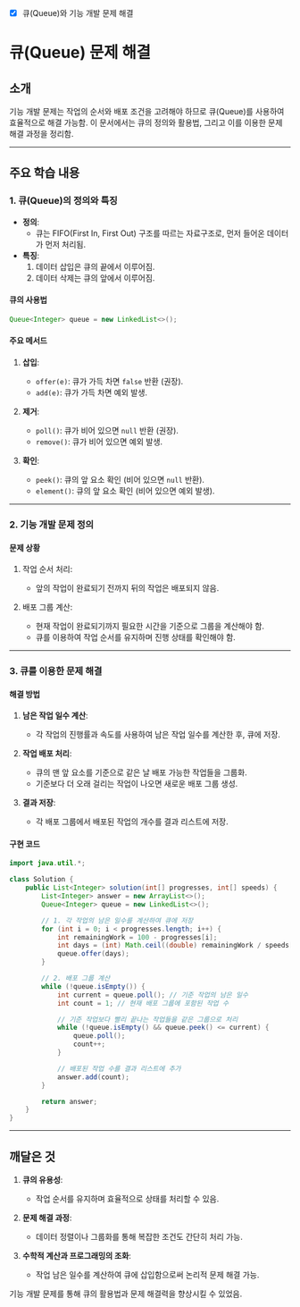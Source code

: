 - [x] 큐(Queue)와 기능 개발 문제 해결

# 큐(Queue) 문제 해결

## 소개
기능 개발 문제는 작업의 순서와 배포 조건을 고려해야 하므로 큐(Queue)를 사용하여 효율적으로 해결 가능함. 이 문서에서는 큐의 정의와 활용법, 그리고 이를 이용한 문제 해결 과정을 정리함.

---

## 주요 학습 내용

### 1. 큐(Queue)의 정의와 특징
- **정의**:
  - 큐는 FIFO(First In, First Out) 구조를 따르는 자료구조로, 먼저 들어온 데이터가 먼저 처리됨.
- **특징**:
  1. 데이터 삽입은 큐의 끝에서 이루어짐.
  2. 데이터 삭제는 큐의 앞에서 이루어짐.

#### 큐의 사용법
```java
Queue<Integer> queue = new LinkedList<>();
```

#### 주요 메서드
1. **삽입**:
   - `offer(e)`: 큐가 가득 차면 `false` 반환 (권장).
   - `add(e)`: 큐가 가득 차면 예외 발생.

2. **제거**:
   - `poll()`: 큐가 비어 있으면 `null` 반환 (권장).
   - `remove()`: 큐가 비어 있으면 예외 발생.

3. **확인**:
   - `peek()`: 큐의 앞 요소 확인 (비어 있으면 `null` 반환).
   - `element()`: 큐의 앞 요소 확인 (비어 있으면 예외 발생).

---

### 2. 기능 개발 문제 정의
#### 문제 상황
1. 작업 순서 처리:
   - 앞의 작업이 완료되기 전까지 뒤의 작업은 배포되지 않음.

2. 배포 그룹 계산:
   - 현재 작업이 완료되기까지 필요한 시간을 기준으로 그룹을 계산해야 함.
   - 큐를 이용하여 작업 순서를 유지하며 진행 상태를 확인해야 함.

---

### 3. 큐를 이용한 문제 해결
#### 해결 방법
1. **남은 작업 일수 계산**:
   - 각 작업의 진행률과 속도를 사용하여 남은 작업 일수를 계산한 후, 큐에 저장.

2. **작업 배포 처리**:
   - 큐의 맨 앞 요소를 기준으로 같은 날 배포 가능한 작업들을 그룹화.
   - 기준보다 더 오래 걸리는 작업이 나오면 새로운 배포 그룹 생성.

3. **결과 저장**:
   - 각 배포 그룹에서 배포된 작업의 개수를 결과 리스트에 저장.

#### 구현 코드
```java
import java.util.*;

class Solution {
    public List<Integer> solution(int[] progresses, int[] speeds) {
        List<Integer> answer = new ArrayList<>();
        Queue<Integer> queue = new LinkedList<>();

        // 1. 각 작업의 남은 일수를 계산하여 큐에 저장
        for (int i = 0; i < progresses.length; i++) {
            int remainingWork = 100 - progresses[i];
            int days = (int) Math.ceil((double) remainingWork / speeds[i]);
            queue.offer(days);
        }

        // 2. 배포 그룹 계산
        while (!queue.isEmpty()) {
            int current = queue.poll(); // 기준 작업의 남은 일수
            int count = 1; // 현재 배포 그룹에 포함된 작업 수

            // 기준 작업보다 빨리 끝나는 작업들을 같은 그룹으로 처리
            while (!queue.isEmpty() && queue.peek() <= current) {
                queue.poll();
                count++;
            }

            // 배포된 작업 수를 결과 리스트에 추가
            answer.add(count);
        }

        return answer;
    }
}
```

---

## 깨달은 것
1. **큐의 유용성**:
   - 작업 순서를 유지하며 효율적으로 상태를 처리할 수 있음.

2. **문제 해결 과정**:
   - 데이터 정렬이나 그룹화를 통해 복잡한 조건도 간단히 처리 가능.

3. **수학적 계산과 프로그래밍의 조화**:
   - 작업 남은 일수를 계산하여 큐에 삽입함으로써 논리적 문제 해결 가능.

기능 개발 문제를 통해 큐의 활용법과 문제 해결력을 향상시킬 수 있었음.

